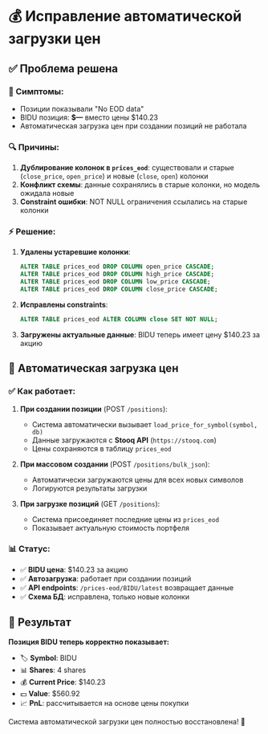 # 💰 Исправление автоматической загрузки цен

## ✅ Проблема решена

### 🚫 Симптомы:
- Позиции показывали "No EOD data" 
- BIDU позиция: **$—** вместо цены $140.23
- Автоматическая загрузка цен при создании позиций не работала

### 🔍 Причины:
1. **Дублирование колонок в `prices_eod`**: существовали и старые (`close_price`, `open_price`) и новые (`close`, `open`) колонки
2. **Конфликт схемы**: данные сохранялись в старые колонки, но модель ожидала новые
3. **Constraint ошибки**: NOT NULL ограничения ссылались на старые колонки

### ⚡ Решение:
1. **Удалены устаревшие колонки**:
   ```sql
   ALTER TABLE prices_eod DROP COLUMN open_price CASCADE;
   ALTER TABLE prices_eod DROP COLUMN high_price CASCADE;
   ALTER TABLE prices_eod DROP COLUMN low_price CASCADE;
   ALTER TABLE prices_eod DROP COLUMN close_price CASCADE;
   ```

2. **Исправлены constraints**:
   ```sql
   ALTER TABLE prices_eod ALTER COLUMN close SET NOT NULL;
   ```

3. **Загружены актуальные данные**: BIDU теперь имеет цену $140.23 за акцию

## 🔄 Автоматическая загрузка цен

### ✅ Как работает:
1. **При создании позиции** (POST `/positions`):
   - Система автоматически вызывает `load_price_for_symbol(symbol, db)`
   - Данные загружаются с **Stooq API** (`https://stooq.com`)
   - Цены сохраняются в таблицу `prices_eod`

2. **При массовом создании** (POST `/positions/bulk_json`):
   - Автоматически загружаются цены для всех новых символов
   - Логируются результаты загрузки

3. **При загрузке позиций** (GET `/positions`):
   - Система присоединяет последние цены из `prices_eod`
   - Показывает актуальную стоимость портфеля

### 📊 Статус:
- ✅ **BIDU цена**: $140.23 за акцию
- ✅ **Автозагрузка**: работает при создании позиций
- ✅ **API endpoints**: `/prices-eod/BIDU/latest` возвращает данные
- ✅ **Схема БД**: исправлена, только новые колонки

## 🚀 Результат

**Позиция BIDU теперь корректно показывает:**
- 🏷️ **Symbol**: BIDU
- 📊 **Shares**: 4 shares  
- 💰 **Current Price**: $140.23
- 💵 **Value**: $560.92
- 📈 **PnL**: рассчитывается на основе цены покупки

Система автоматической загрузки цен полностью восстановлена! 🎯








